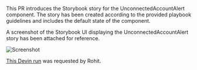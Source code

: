 This PR introduces the Storybook story for the UnconnectedAccountAlert component. The story has been created according to the provided playbook guidelines and includes the default state of the component.

A screenshot of the Storybook UI displaying the UnconnectedAccountAlert story has been attached for reference.

![Screenshot](https://api.devin.ai/attachments/61713d63-0f82-4057-8f1b-10720e6b2c6a.png)

[This Devin run](https://staging.itsdev.in/devin/72741f50f9b74aae9ac1e610dae37832) was requested by Rohit.
